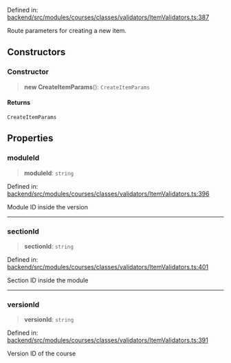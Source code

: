 Defined in: [backend/src/modules/courses/classes/validators/ItemValidators.ts:387](https://github.com/continuousactivelearning/vibe/blob/9a2d9d7201b944582c5d0ed5f0f7a4de13abde0f/backend/src/modules/courses/classes/validators/ItemValidators.ts#L387)

Route parameters for creating a new item.

## Constructors

### Constructor

> **new CreateItemParams**(): `CreateItemParams`

#### Returns

`CreateItemParams`

## Properties

### moduleId

> **moduleId**: `string`

Defined in: [backend/src/modules/courses/classes/validators/ItemValidators.ts:396](https://github.com/continuousactivelearning/vibe/blob/9a2d9d7201b944582c5d0ed5f0f7a4de13abde0f/backend/src/modules/courses/classes/validators/ItemValidators.ts#L396)

Module ID inside the version

---

### sectionId

> **sectionId**: `string`

Defined in: [backend/src/modules/courses/classes/validators/ItemValidators.ts:401](https://github.com/continuousactivelearning/vibe/blob/9a2d9d7201b944582c5d0ed5f0f7a4de13abde0f/backend/src/modules/courses/classes/validators/ItemValidators.ts#L401)

Section ID inside the module

---

### versionId

> **versionId**: `string`

Defined in: [backend/src/modules/courses/classes/validators/ItemValidators.ts:391](https://github.com/continuousactivelearning/vibe/blob/9a2d9d7201b944582c5d0ed5f0f7a4de13abde0f/backend/src/modules/courses/classes/validators/ItemValidators.ts#L391)

Version ID of the course
